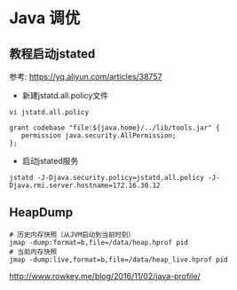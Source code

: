 # Java 调优

## 教程启动jstated

参考: https://yq.aliyun.com/articles/38757

- 新建jstatd.all.policy文件

```shell
vi jstatd.all.policy

grant codebase "file:${java.home}/../lib/tools.jar" { 
   permission java.security.AllPermission; 
};
```

- 启动jstated服务

```shell
jstatd -J-Djava.security.policy=jstatd.all.policy -J-Djava.rmi.server.hostname=172.16.30.12
```


## HeapDump

```shell
# 历史内存快照（从JVM启动到当前时刻）
jmap -dump:format=b,file=/data/heap.hprof pid   
# 当前内存快照
jmap -dump:live,format=b,file=/data/heap_live.hprof pid  
```


http://www.rowkey.me/blog/2016/11/02/java-profile/